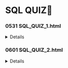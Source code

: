 # SQL QUIZ📃

<h3>0531 SQL_QUIZ_1.html</h3>

<details>  
<strong>😎참여 인원</strong>: 2명 (정주영, 조태익) <br>
<strong>📝내용</strong>: SQL 기본 문제 제작 <br>
<br>
 <strong>💪feedback 3조(박철희, 유지현)</strong> <br>
> 1. 1번문제에서 해당 내선번호를 사용하는 사람들의 정보를 출력하는 것이기 때문에 내선번호가 함께 출력되면 좋을 것 같습니다. <br>
>     그리고 문제에 이름과 성을 같이 출력하라는 문구가 포함되어있으면 조금 더 좋을 것 같습니다. <br>
> 2. 문법에 오류가 있습니다. where 2번 사용되었고, 테이블명이 location이 아닌 locations로 수정해야 할 것 같습니다. <br>
> 3. 4번 문제에서 s가 포함된 도시를 구하라는 언급이 정확하게 있으면 좋을 것 같습니다.
> 4. 5번 문제를 풀어보며 년수를 구하는 방법에 대해서 새롭게 알 수 있었습니다.
> 5. 지금까지 배운 많은 내용이 있어서 복습하기 좋았습니다. 

</details>

<h3>0601 SQL_QUIZ_2.html</h3>

<details>  
<strong>😎참여 인원</strong>: 3명 (김수연, 부석민, 정주영) <br>
<strong>📝내용</strong>: SQL outer_join 이용한 문제 제작 <br>

</details>
